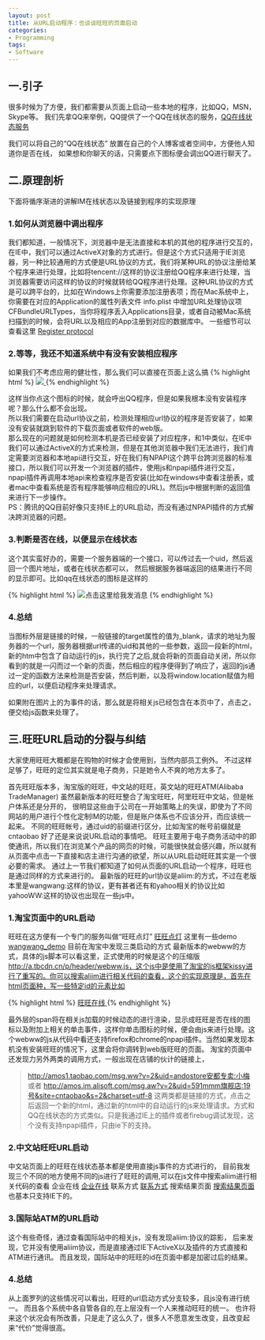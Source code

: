 ```yaml
---
layout: post
title: 从URL启动程序：也谈谈旺旺的页面启动
categories:
- Programming
tags:
- Software
---
```


## 一.引子

很多时候为了方便，我们都需要从页面上启动一些本地的程序，比如QQ，MSN，Skype等。
我们先拿QQ来举例，QQ提供了一个QQ在线状态的服务，[QQ在线状态服务](http://wp.qq.com)

我们可以将自己的“QQ在线状态” 放置在自己的个人博客或者空间中，方便他人知道你是否在线，
如果想和你聊天的话，只需要点下图标便会调出QQ进行聊天了。

## 二.原理剖析

下面将循序渐进的讲解IM在线状态以及链接到程序的实现原理

### 1.如何从浏览器中调出程序

我们都知道，一般情况下，浏览器中是无法直接和本机的其他的程序进行交互的，在IE中，我们可以通过ActiveX对象的方式进行。但是这个方式只适用于IE浏览器，另一种比较通用的方式便是URL协议的方式，我们将某种URL的协议注册给某个程序来进行处理，比如将tencent://这样的协议注册给QQ程序来进行处理，当浏览器需要访问这样的协议的时候就转给QQ程序进行处理。这种URL协议的方式是可以跨平台的，比如在Windows上你需要添加注册表项；而在Mac系统中上，你需要在对应的Application的属性列表文件 info.plist 中增加URL处理协议项CFBundleURLTypes，当你将程序丢入Applications目录，或者自动被Mac系统扫描到的时候，会将URL以及相应的App注册到对应的数据库中。
一些细节可以查看这里 [Register protocol](http://kb.mozillazine.org/Register_protocol)

### 2.等等，我还不知道系统中有没有安装相应程序

如果我们不考虑应用的健壮性，那么我们可以直接在页面上这么搞
{% highlight html %}
<a href="tencent://message/?Menu=yes&uin=435882010&Site=&Service=201&sigT=...">
<img src="你想显示的图标的地址"/>
</a>
{% endhighlight %}

这样当你点这个图标的时候，就会呼出QQ程序，但是如果我根本没有安装程序呢？那么什么都不会出现。  
所以我们需要在启动url协议之前，检测处理相应url协议的程序是否安装了，如果没有安装就跳到软件的下载页面或者软件的web版。  
那么现在的问题就是如何检测本机是否已经安装了对应程序，和1中类似，在IE中我们可以通过ActiveX的方式来检测，但是在其他浏览器中我们无法进行，我们肯定需要浏览器和本地api进行交互，好在我们有NPAPI这个跨平台跨浏览器的标准接口，所以我们可以开发一个浏览器的插件，使用js和npapi插件进行交互，npapi插件再调用本地api来检查程序是否安装(比如在windows中查看注册表，或者mac中查看系统是否有程序能够响应相应的URL)。然后js中根据判断的返回值来进行下一步操作。  
PS：腾讯的QQ目前好像只支持IE上的URL启动，而没有通过NPAPI插件的方式解决跨浏览器的问题。  

### 3.判断是否在线，以便显示在线状态

这个其实蛮好办的，需要一个服务器端的一个接口，可以传过去一个uid，然后返回一个图片地址，或者在线状态都可以，
然后根据服务器端返回的结果进行不同的显示即可。比如qq在线状态的图标是这样的

{% highlight html %}
<img border="0" src="http://wpa.qq.com/pa?
p=2:435882010:41&r=0.2603091907221824" 
alt="点击这里给我发消息" title="点击这里给我发消息">
{% endhighlight %}

### 4.总结
 
当图标外层是链接的时候，一般链接的target属性的值为_blank，请求的地址为服务器的一个url，服务器根据url传递的uid和其他的一些参数，返回一段新的html，新的htm中包含了自动运行的js，执行完了之后,就会将新的页面自动关闭，所以你看到的就是一闪而过一个新的页面，然后相应的程序便得到了响应了，返回的js通过一定的函数方法来检测是否安装，然后判断，以及将window.location赋值为相应的url，以便启动程序来处理请求。

如果附在图片上的为事件的话，那么就是将相关js已经包含在本页中了，点击之，便交给js函数来处理了。

## 三.旺旺URL启动的分裂与纠结

大家使用旺旺大概都是在购物的时候才会使用到，当然内部员工例外。
不过这样足够了，旺旺的定位其实就是电子商务，只是她令人不爽的地方太多了。

首先旺旺版本多，淘宝版的旺旺，中文站的旺旺，英文站的旺旺ATM(Alibaba TradeManager)
虽然最新版本的旺旺整合了淘宝旺旺，阿里旺旺中文站，但是帐户体系还是分开的，
很明显这些由于公司在一开始策略上的失误，即使为了不同网站的用户进行个性化定制IM的功能，但是账户体系也不应该分开，而应该统一起来。
不同的旺旺帐号，通过uid的前缀进行区分，比如淘宝的帐号前缀就是cntaobao
好了还是来说说URL启动的事情吧。
旺旺主要用于电子商务活动中的即使通讯，所以我们在浏览某个产品的网页的时候，可能很快就会感兴趣，所以就有从页面中点击一下直接和店主进行沟通的欲望，所以从URL启动旺旺其实是一个很必要的需求。
通过上一节我们都知道了如何从页面的URL启动一个程序，旺旺也是通过同样的方式来进行的。
最新版的旺旺的url协议是aliim:的方式，不过在老版本里是wangwang:这样的协议，更有甚者还有和yahoo相关的协议比如yahooWW:这样的协议也出现在一些js中。

### 1.淘宝页面中的URL启动

旺旺在这方便有一个专门的服务叫做“旺旺点灯” [旺旺点灯](http://promotion.koubei.com/s/www/wangwang/index.html)
这里有一些demo
[wangwang_demo](http://assets.taobaocdn.com/tbra/dpl/modules/wangwang_demo.html)
目前在淘宝中发现三类启动的方式
最新版本的webww的方式，具体的js脚本可以看这里，正式使用的时候是这个的压缩版 http://a.tbcdn.cn/p/header/webww.js，这个js中是使用了淘宝的js框架kissy进行了重写的。你可以搜索aliim进行相关代码的查看，这个的实现原理是，首先在html页面种，写一些特定id的元素比如

{% highlight html %}
<span class="ww-light ww-large" data-nick="truen%E6%97%97%E8%88%B0%E5%BA%97" 
data-tnick="truen%E6%97%97%E8%89%A6%E5%BA%97" data-encode="true" data-display="inline">
<a href="http://www.taobao.com/webww/?ver=1&touid=cntaobaotruen%E6%97%97%E8%88%B0%E5%BA%97&
siteid=cntaobao&status=2&portalId=&
gid=b2be10ade26ceb489a62d1b95eba0619&itemsId=" target="_blank" 
class="ww-inline ww-online" title="点此可以直接和卖家交流选好的宝贝，或相互交流网购体验，还支持语音视频噢。"><span>旺旺在线</span>
</a>
</span>
{% endhighlight %}

最外层的span将在相关js加载的时候动态的进行渲染，显示成旺旺是否在线的图标以及附加上相关的单击事件，这样你单击图标的时候，便会由js来进行处理。这个webww的js从代码中看还支持firefox和chrome的npapi插件。当然如果发现本机没有安装旺旺的情况下，这里会将你调转到web版旺旺的页面。
淘宝的页面中还发现力另外两类的调用方式，一般出现在店铺的伙计的链接上，
> http://amos1.taobao.com/msg.ww?v=2&uid=andostore安都专卖:小梅
或者
> http://amos.im.alisoft.com/msg.aw?v=2&uid=591mmm旗舰店:19号&site=cntaobao&s=2&charset=utf-8
这两类都是链接的方式，点击之后返回一个新的html，通过新的html中的自动运行的js来处理请求。方式和QQ在线状态的方式类似。只是我通过IE上的插件或者firebug调试发现，这个没有支持npapi插件，只由ie下的支持。

### 2.中文站旺旺URL启动

中文站页面上的旺旺在线状态基本都是使用直接js事件的方式进行的，
目前我发现三个不同的地方使用不同的js进行了旺旺的调用,可以在js文件中搜索aliim进行相关代码的查看
企业在线 [企业在线](http://img.s.aliimg.com/pm/js/itbu/pm/jsserver/launcher-v2.js)
联系方式 [联系方式](http://style.china.alibaba.com/js/app/winport/pages/detail/winport-merge.js)
搜索结果页面 [搜索结果页面](http://style.china.alibaba.com/js/app/search/v2.0/screens/selloffer.img-v3.js)
也基本只支持IE下的。

### 3.国际站ATM的URL启动

这个有些奇怪，通过查看国际站中的相关js，没有发现aliim:协议的踪影，
后来发现，它并没有使用aliim协议，而是直接通过IE下ActiveX以及插件的方式直接和ATM进行通讯。
而且发现，国际站中的旺旺的id在页面中都是加密过后的结果。

### 4.总结

从上面罗列的这些情况可以看出，旺旺的url启动方式分支较多，且js没有进行统一。
而且各个系统中各自管各自的,在上层没有一个人来推动旺旺的统一。
也许将来这个状况会有所改善，只是走了这么久了，很多人不愿意发生改变，且改变起来“代价”觉得很高。